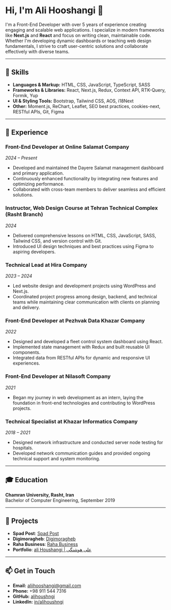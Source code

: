 # Hi, I'm Ali Hooshangi 👋

I'm a Front-End Developer with over 5 years of experience creating engaging and scalable web applications. I specialize in modern frameworks like **Next.js** and **React** and focus on writing clean, maintainable code. Whether I'm developing dynamic dashboards or teaching web design fundamentals, I strive to craft user-centric solutions and collaborate effectively with diverse teams.

---

## 🚀 Skills

- **Languages & Markup:** HTML, CSS, JavaScript, TypeScript, SASS
- **Frameworks & Libraries:** React, Next.js, Redux, Context API, RTK-Query, Formik, Yup
- **UI & Styling Tools:** Bootstrap, Tailwind CSS, AOS, i18Next
- **Other:** Moment.js, ReChart, Leaflet, SEO best practices, cookies-next, RESTful APIs, Git, Figma

---

## 💼 Experience

### Front-End Developer at Online Salamat Company  
*2024 – Present*  
- Developed and maintained the Dayere Salamat management dashboard and primary application.  
- Continuously enhanced functionality by integrating new features and optimizing performance.  
- Collaborated with cross-team members to deliver seamless and efficient solutions.

### Instructor, Web Design Course at Tehran Technical Complex (Rasht Branch)  
*2024*  
- Delivered comprehensive lessons on HTML, CSS, JavaScript, SASS, Tailwind CSS, and version control with Git.
- Introduced UI design techniques and best practices using Figma to aspiring developers.

### Technical Lead at Hira Company  
*2023 – 2024*  
- Led website design and development projects using WordPress and Next.js.  
- Coordinated project progress among design, backend, and technical teams while maintaining clear communication with clients on planning and delivery.

### Front-End Developer at Pezhvak Data Khazar Company  
*2022*  
- Designed and developed a fleet control system dashboard using React.  
- Implemented state management with Redux and built reusable UI components.  
- Integrated data from RESTful APIs for dynamic and responsive UI experiences.

### Front-End Developer at Nilasoft Company  
*2021*  
- Began my journey in web development as an intern, laying the foundation in front-end technologies and contributing to WordPress projects.

### Technical Specialist at Khazar Informatics Company  
*2018 – 2021*  
- Designed network infrastructure and conducted server node testing for hospitals.  
- Developed network communication guides and provided ongoing technical support and system monitoring.

---

## 🎓 Education

**Chamran University, Rasht, Iran**  
Bachelor of Computer Engineering, September 2019

---

## 📁 Projects

- **Spad Post**: [Spad Post](https://spadpost.ir/)
- **Digimoragheb**: [Digimoragheb](https://www.digimoragheb.com/)
- **Raha Business**: [Raha Business](https://rahabusiness.com/)
- **Portfolio**: [ali Houshangi | علی هوشنگی](https://portfolio-v2-orcin-phi.vercel.app/)

---

## 📫 Get in Touch

- **Email:** [aliihooshangi@gmail.com](mailto:aliihooshangi@gmail.com)
- **Phone:** +98 911 544 7316
- **GitHub:** [alihoushngi](https://github.com/alihoushngi)
- **LinkedIn:** [in/alihoushngi](https://www.linkedin.com/in/alihoushngi)
